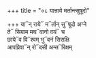 +++
title = "०८ यान्राये मर्तान्त्सुषूदो"

+++
या᳓न् राये᳓ म᳓र्तान् सु᳓षूदो अग्ने  
ते᳓ सियाम मघ᳓वानो वयं᳓ च  
छाये᳓व वि᳓श्वम् भु᳓वनं सिसक्षि  
आपप्रिवा᳓न् रो᳓दसी अन्त᳓रिक्षम्